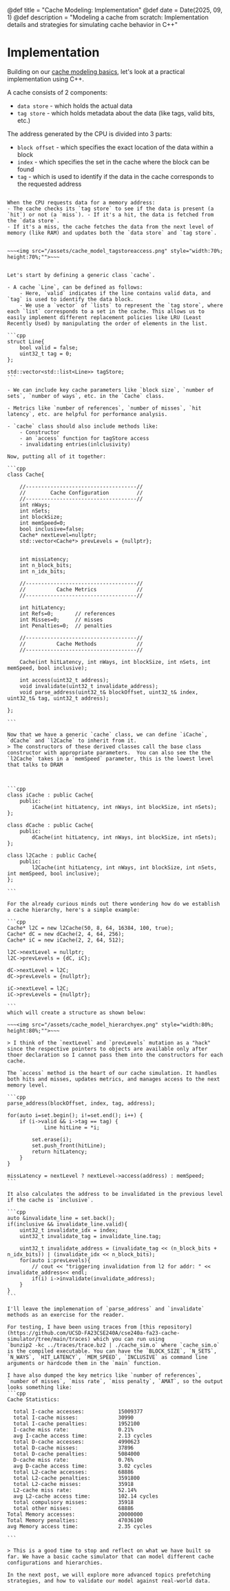 @def title = "Cache Modeling: Implementation"
@def date = Date(2025, 09, 1)
@def description = "Modeling a cache from scratch: Implementation details and strategies for simulating cache behavior in C++"

# Implementation

Building on our [cache modeling basics](/blog_pages/cache_modeling_basics/), let's look at a practical implementation using C++.

A cache consists of 2 components:
- `data store` - which holds the actual data
- `tag store` - which holds metadata about the data (like tags, valid bits, etc.)

The address generated by the CPU is divided into 3 parts:
- `block offset` - which specifies the exact location of the data within a block
- `index` - which specifies the set in the cache where the block can be found
- `tag` - which is used to identify if the data in the cache corresponds to the requested address

~~~<img src="/assets/cache_model_addbreak.png" style="width:50%; height:50%;"">~~~

When the CPU requests data for a memory address:
- The cache checks its `tag store` to see if the data is present (a `hit`) or not (a `miss`). - If it's a hit, the data is fetched from the `data store`. 
- If it's a miss, the cache fetches the data from the next level of memory (like RAM) and updates both the `data store` and `tag store`.


~~~<img src="/assets/cache_model_tagstoreaccess.png" style="width:70%; height:70%;"">~~~


Let's start by defining a generic class `cache`.

- A cache `Line`, can be defined as follows:
    - Here, `valid` indicates if the line contains valid data, and `tag` is used to identify the data block.
    - We use a `vector` of `lists` to represent the `tag store`, where each `list` corresponds to a set in the cache. This allows us to easily implement different replacement policies like LRU (Least Recently Used) by manipulating the order of elements in the list.

```cpp
struct Line{
    bool valid = false;
    uint32_t tag = 0;
};  
     
std::vector<std::list<Line>> tagStore;
```

- We can include key cache parameters like `block size`, `number of sets`, `number of ways`, etc. in the `Cache` class.

- Metrics like `number of references`, `number of misses`, `hit latency`, etc. are helpful for performance analysis.

- `cache` class should also include methods like:
    - Constructor
    - an `access` function for tagStore access
    - invalidating entries(inlclusivity)

Now, putting all of it together:

```cpp
class Cache{

    //------------------------------------//
    //        Cache Configuration         //
    //------------------------------------//
    int nWays;
    int nSets;
    int blockSize;
    int memSpeed=0;
    bool inclusive=false;
    Cache* nextLevel=nullptr;
    std::vector<Cache*> prevLevels = {nullptr};
    

    int missLatency;
    int n_block_bits;
    int n_idx_bits;
    
    //------------------------------------//
    //          Cache Metrics             //
    //------------------------------------//
   
    int hitLatency;
    int Refs=0;       // references
    int Misses=0;     // misses
    int Penalties=0;  // penalties
    
    //------------------------------------//
    //          Cache Methods             //
    //------------------------------------//
    
    Cache(int hitLatency, int nWays, int blockSize, int nSets, int memSpeed, bool inclusive);

    int access(uint32_t address);
    void invalidate(uint32_t invalidate_address);
    void parse_address(uint32_t& blockOffset, uint32_t& index, uint32_t& tag, uint32_t address);
    
};

```

Now that we have a generic `cache` class, we can define `iCache`, `dCache` and `l2Cache` to inherit from it.
> The constructors of these derived classes call the base class constructor with appropriate parameters.  You can also see the the `l2Cache` takes in a `memSpeed` parameter, this is the lowest level that talks to DRAM



```cpp
class iCache : public Cache{
    public:
        iCache(int hitLatency, int nWays, int blockSize, int nSets);
};

class dCache : public Cache{
    public:
        dCache(int hitLatency, int nWays, int blockSize, int nSets);
};

class l2Cache : public Cache{
    public:
        l2Cache(int hitLatency, int nWays, int blockSize, int nSets, int memSpeed, bool inclusive);
};

```

For the already curious minds out there wondering how do we establish a cache hierarchy, here's a simple example:

```cpp
Cache* l2C = new l2Cache(50, 8, 64, 16384, 100, true);
Cache* dC = new dCache(2, 4, 64, 256);
Cache* iC = new iCache(2, 2, 64, 512);

l2C->nextLevel = nullptr;
l2C->prevLevels = {dC, iC};

dC->nextLevel = l2C;
dC->prevLevels = {nullptr};

iC->nextLevel = l2C;
iC->prevLevels = {nullptr};

```
which will create a structure as shown below:

~~~<img src="/assets/cache_model_hierarchyex.png" style="width:80%; height:80%;"">~~~

> I think of the `nextLevel` and `prevLevels` mutation as a "hack" since the respective pointers to objects are available only after thoer declaration so I cannot pass them into the constructors for each cache.

The `access` method is the heart of our cache simulation. It handles both hits and misses, updates metrics, and manages access to the next memory level.

```cpp
parse_address(blockOffset, index, tag, address);

for(auto i=set.begin(); i!=set.end(); i++) {
    if (i->valid && i->tag == tag) {
            Line hitLine = *i;

        set.erase(i);
        set.push_front(hitLine);
        return hitLatency;
    }
}

missLatency = nextLevel ? nextLevel->access(address) : memSpeed;
```

It also calculates the address to be invalidated in the previous level if the cache is `inclusive`.

```cpp
auto &invalidate_line = set.back();
if(inclusive && invalidate_line.valid){
    uint32_t invalidate_idx = index;
    uint32_t invalidate_tag = invalidate_line.tag;
    
    uint32_t invalidate_address = (invalidate_tag << (n_block_bits + n_idx_bits)) | (invalidate_idx << n_block_bits);
    for(auto i:prevLevels){
        // cout << "triggering invalidation from l2 for addr: " << invalidate_address<< endl;  
        if(i) i->invalidate(invalidate_address);
    }
}
```

I'll leave the implemenation of `parse_address` and `invalidate` methods as an exercise for the reader. 

For testing, I have been using traces from [this repository](https://github.com/UCSD-FA23CSE240A/cse240a-fa23-cache-simulator/tree/main/traces) which you can run using 
`bunzip2 -kc ../traces/trace.bz2 | ./cache_sim.o` where `cache_sim.o` is the compiled executable. You can have the `BLOCK_SIZE`, `N_SETS`, `N_WAYS`, `HIT_LATENCY`, `MEM_SPEED`, `INCLUSIVE` as command line arguments or hardcode them in the `main` function.

I have also dumped the key metrics like `number of references`, `number of misses`, `miss rate`, `miss penalty`, `AMAT`, so the output looks something like:
```cpp
Cache Statistics:

  total I-cache accesses:           15009377
  total I-cache misses:             30990
  total I-cache penalties:          1952100
  I-cache miss rate:                0.21%
  avg I-cache access time:          2.13 cycles
  total D-cache accesses:           4990623
  total D-cache misses:             37896
  total D-cache penalties:          5084000
  D-cache miss rate:                0.76%
  avg D-cache access time:          3.02 cycles
  total L2-cache accesses:          68886
  total L2-cache penalties:         3591800
  total L2-cache misses:            35918
  L2-cache miss rate:               52.14%
  avg L2-cache access time:         102.14 cycles
  total compulsory misses:          35918
  total other misses:               68886
Total Memory accesses:              20000000
Total Memory penalties:             47036100
avg Memory access time:             2.35 cycles

```

> This is a good time to stop and reflect on what we have built so far. We have a basic cache simulator that can model different cache configurations and hierarchies.

In the next post, we will explore more advanced topics prefetching strategies, and how to validate our model against real-world data.
